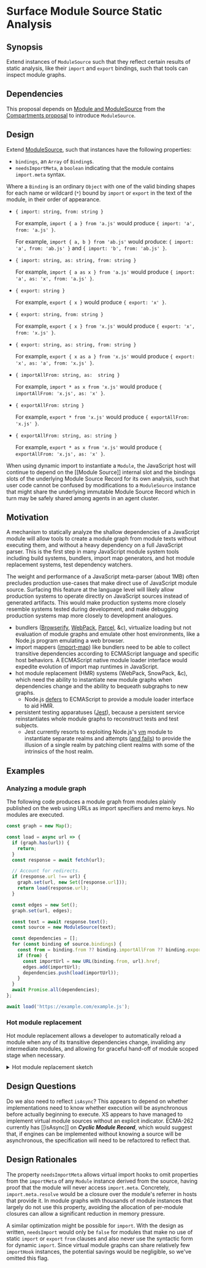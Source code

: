 # Surface Module Source Static Analysis

## Synopsis

Extend instances of `ModuleSource` such that they reflect certain results of
static analysis, like their `import` and `export` bindings, such that tools can
inspect module graphs.

## Dependencies

This proposal depends on [Module and ModuleSource][0] from the [Compartments
proposal](README.md) to introduce `ModuleSource`.

## Design

Extend [ModuleSource][0], such that instances have the following properties:

- `bindings`, an `Array` of `Binding`s.
- `needsImportMeta`, a `boolean` indicating that the module contains
  `import.meta` syntax.

Where a `Binding` is an ordinary `Object` with one of the valid binding shapes
for each name or wildcard (`*`) bound by `import` or `export` in the text
of the module, in their order of appearance.

- `{ import: string, from: string }`

  For example, `import { a } from 'a.js'` would produce
  `{ import: 'a', from: 'a.js' }`.

  For example, `import { a, b } from 'ab.js'` would produce:
  `{ import: 'a', from: 'ab.js' }` and
  `{ import: 'b', from: 'ab.js' }`.

- `{ import: string, as: string, from: string }`

  For example, `import { a as x } from 'a.js'` would produce
  `{ import: 'a', as: 'x', from: 'a.js' }`.

- `{ export: string }`

  For example, `export { x }` would produce
  `{ export: 'x' }`.

- `{ export: string, from: string }`

  For example, `export { x } from 'x.js'` would produce
  `{ export: 'x', from: 'x.js' }`.

- `{ export: string, as: string, from: string }`

  For example, `export { x as a } from 'x.js'` would produce
  `{ export: 'x', as: 'a', from: 'x.js' }`.

- `{ importAllFrom: string, as:  string }`

  For example, `import * as x from 'x.js'` would produce
  `{ importAllFrom: 'x.js', as: 'x' }`.

- `{ exportAllFrom: string }`

  For example, `export * from 'x.js'` would produce
  `{ exportAllFrom: 'x.js' }`.

- `{ exportAllFrom: string, as: string }`

  For example, `export * as x from 'x.js'` would produce
  `{ exportAllFrom: 'x.js', as: 'x' }`.

When using dynamic import to instantiate a `Module`, the JavaScript host will
continue to depend on the [[Module Source]] internal slot and the bindings
slots of the underlying Module Source Record for its own analysis, such that
user code cannot be confused by modifications to a `ModuleSource` instance that
might share the underlying immutable Module Source Record which in turn may be
safely shared among agents in an agent cluster.

## Motivation

A mechanism to statically analyze the shallow dependencies of a JavaScript
module will allow tools to create a module graph from module texts without
executing them, and without a heavy dependency on a full JavaScript parser.
This is the first step in many JavaScript module system tools including
build systems, bundlers, import map generators, and hot module replacement
systems, test dependency watchers.

The weight and performance of a JavaScript meta-parser (about 1MB) often
precludes production use-cases that make direct use of JavaScript module
source.
Surfacing this feature at the language level will likely allow production
systems to operate directly on JavaScript sources instead of generated
artifacts.
This would make production systems more closely resemble systems tested during
development, and make debugging production systems map more closely to
development analogues.

* bundlers ([Browserify][browserify], [WebPack][webpack], [Parcel][parcel],
  &c), virtualize loading but not evaluation of module graphs and emulate other
  host environments, like a Node.js program emulating a web browser.
* import mappers ([import-map][import-map]) like bundlers need to be able to
  collect transitive dependencies according to ECMAScript language and specific
  host behaviors.
  A ECMAScript native module loader interface would expedite evolution of import map
  runtimes in JavaScript.
* hot module replacement (HMR) systems (WebPack, SnowPack, &c), which need the
  ability to instantiate new module graphs when dependencies change and the
  ability to bequeath subgraphs to new graphs.
  * Node.js [defers][node-hmr] to ECMAScript to provide a module loader
    interface to aid HMR.
* persistent testing apparatuses ([Jest][jest]), because a persistent service
  reinstantiates whole module graphs to reconstruct tests and test subjects.
  * Jest currently resorts to exploiting Node.js's [vm][vm-context] module to
    instantiate separate realms and attempts ([and
    fails][jest-ses-interaction]) to provide the illusion of a single realm by
    patching client realms with some of the intrinsics of the host realm.

## Examples

### Analyzing a module graph

The following code produces a module graph from modules plainly published on
the web using URLs as import specifiers and memo keys.
No modules are executed.

```js
const graph = new Map();

const load = async url => {
  if (graph.has(url)) {
    return;
  }
  const response = await fetch(url);

  // Account for redirects.
  if (response.url !== url) {
    graph.set(url, new Set([response.url]));
    return load(response.url);
  }

  const edges = new Set();
  graph.set(url, edges);

  const text = await response.text();
  const source = new ModuleSource(text);

  const dependencies = [];
  for (const binding of source.bindings) {
    const from = binding.from ?? binding.importAllFrom ?? binding.exportAllFrom;
    if (from) {
      const importUrl = new URL(binding.from, url).href;
      edges.add(importUrl);
      dependencies.push(load(importUrl));
    }
  }
  await Promise.all(dependencies);
};

await load('https://example.com/example.js');
```

### Hot module replacement

Hot module replacement allows a developer to automatically reload a module when
any of its transitive dependencies change, invaliding any intermediate modules,
and allowing for graceful hand-off of module scoped stage when necessary.

<details>
  <summary>Hot module replacement sketch</summary>

  This sketch outlines how one can use `Module` and `ModuleSource` to construct
  a watcher graph that reuses these objects between reloads when possible.
  The sketch assumes the existence of a fictitious `watch` interface that is a
  parody of `fetch`, except producing a promise `changed` that will settle when
  the response is no longer valid.

  ```js
  const getImports = source => source.bindings.map(binding =>
    binding.from ??
    binding.importAllFrom ??
    binding.exportAllFrom
  ).filter(Boolean);

  const sources = new Map();
  const modules = new Map();
  const watchers = new Map();
  const states = new Map();
  const getStates = new Map();

  const invalidateModule = url => {
    const watcher = watchers.get(url);
    if (watcher) {
      watcher();
      watchers.delete(url);
    }
    modules.delete(url);
    for (const importSpecifier of getImports(source)) {
      const url = new URL(importSpecifier, url).href;
      invalidateModule(url);
    }

    // Hand-off state in preparation for an upgrade.
    const getState = getStates.get(url);
    if (getState) {
      states.set(url, getState());
      getStates.delete(url);
    }
  };

  const invalidateSource = url => {
    invalidateModule(url);
    sources.delete(url);
  };

  const importHook = async (importSpecifier, importerMeta) => {
    const url = new URL(importSpecifier, importerMeta.url).href;
    let module = modules.get(url);
    if (!module) {
      let source = sources.get(url);
      if (!source) {
        const response = await watch(url);
        response.changed.then(() => invalidateSource(url));
        const text = await response.text();
        source = new ModuleSource(text);
        sources.set(url, source);
      }
      const registerGetState = getState => {
        getStates.set(url, getState);
      };
      const state = stages.get(url);
      const importMeta = { url, state, registerGetState };
      module = new Module(source, { importHook, importMeta });
      modules.set(url, module);
    }
    return module;
  }

  const watchModule = async (url, { signal }) => {
    while (!signal.aborted) {
      const { promise, resolve } = Promise.defer();
      watchers.set(url, resolve);
      await importHook(url, import.meta);
      await promise;
      // Blink once to debounce coincident changes.
      await Promise.delay(100);
    }
  };

  const entrypoint = 'https://example.com/example.js';
  await watchModule(entrypoint);
  ```

  This assumes a protocol for state hand-off:

  ```js
  let state = import.meta.state;
  import.meta.registerGetState(() => state);
  ```

</details>

## Design Questions

Do we also need to reflect `isAsync`?
This appears to depend on whether implementations need to know
whether execution will be asynchronous before actually beginning to execute.
XS appears to have managed to implement virtual module sources without
an explicit indicator.
ECMA-262 currently has [[isAsync]] on ***Cyclic Module Record***,
which would suggest that, if engines can be implemented without knowing
a source will be asynchronous, the specification will need to be refactored to
reflect that.

## Design Rationales

The property `needsImportMeta` allows virtual import hooks to omit properties
from the `importMeta` of any `Module` instance derived from the source,
having proof that the module will never access `import.meta`.
Concretely, `import.meta.resolve` would be a closure over the module's referrer
in hosts that provide it.
In module graphs with thousands of module instances that largely do not use
this property, avoiding the allocation of per-module closures can allow a
significant reduction in memory pressure.

A similar optimization might be possible for `import`.
With the design as written, `needsImport` would only be `false` for modules
that make no use of static `import` or `export` `from` clauses and also never
use the syntactic form for dynamic `import`.
Since virtual module graphs can share relatively few `importHook` instances,
the potential savings would be negligible, so we've omitted this flag.

[0]: ./0-module-and-module-source.md
[browserify]: https://browserify.org/
[import-map]: https://github.com/WICG/import-maps
[jest-ses-interaction]: https://github.com/facebook/jest/issues/11952
[jest]: https://jestjs.io/
[node-hmr]: https://github.com/nodejs/node/issues/40594
[parcel]: https://parceljs.org/
[vm-context]: https://nodejs.org/api/vm.html#vm_vm_createcontext_contextobject_options
[webpack]: https://webpack.js.org/
